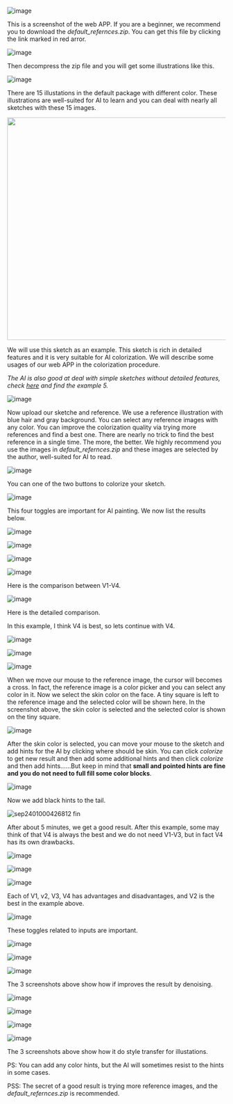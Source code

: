 ﻿![image](https://user-images.githubusercontent.com/19834515/31306645-c9971bc2-ab86-11e7-915f-0dad0b1f9c58.png)

This is a screenshot of the web APP. If you are a beginner, we recommend you to download the *default_refernces.zip*. You can get this file by clicking the link marked in red arror.

![image](https://user-images.githubusercontent.com/19834515/30780911-3577021a-a148-11e7-85fd-b76eeea8a31a.png)

Then decompress the zip file and you will get some illustrations like this.

![image](https://user-images.githubusercontent.com/19834515/30780936-83e1c46c-a148-11e7-9e68-2eea4ad4639c.png)

There are 15 illustations in the default package with different color. These illustrations are well-suited for AI to learn and you can deal with nearly all sketches with these 15 images.

<img src="https://user-images.githubusercontent.com/19834515/30780973-55764520-a149-11e7-8539-a6ff758be8bf.jpg" height = "512"/>

We will use this sketch as an example. This sketch is rich in detailed features and it is very suitable for AI colorization. We will describe some usages of our web APP in the colorization procedure.

*The AI is also good at deal with simple sketches without detailed features, check [here](https://github.com/lllyasviel/style2paints/blob/master/README.md) and find the example 5.*

![image](https://user-images.githubusercontent.com/19834515/31306675-6cc3daf6-ab87-11e7-854a-8de39c30af69.png)

Now upload our sketche and reference. We use a reference illustration with blue hair and gray background. You can select any reference images with any color. You can improve the colorization quality via trying more references and find a best one. There are nearly no trick to find the best reference in a single time. The more, the better. We highly recommend you use the images in *default_refernces.zip* and these images are selected by the author, well-suited for AI to read.

![image](https://user-images.githubusercontent.com/19834515/31306681-9b12ea6e-ab87-11e7-8299-3fb54188ec42.png)

You can one of the two buttons to colorize your sketch.

![image](https://user-images.githubusercontent.com/19834515/31306698-ed00cc6a-ab87-11e7-91ca-ab8d45597c21.png)

This four toggles are important for AI painting. We now list the results below.

![image](https://user-images.githubusercontent.com/19834515/31306706-1b17d918-ab88-11e7-9670-f7b54b9013bd.png)

![image](https://user-images.githubusercontent.com/19834515/31306707-28acc07a-ab88-11e7-98c7-56ddacef264a.png)

![image](https://user-images.githubusercontent.com/19834515/31306709-367de170-ab88-11e7-9ad3-9e5caacc003a.png)

![image](https://user-images.githubusercontent.com/19834515/31306714-462c2b86-ab88-11e7-98b9-9d791a724aef.png)

Here is the comparison between V1-V4.

![image](https://user-images.githubusercontent.com/19834515/30781245-1ebc5240-a14e-11e7-9c92-c70eae744af8.png)

Here is the detailed comparison.

In this example, I think V4 is best, so lets continue with V4.

![image](https://user-images.githubusercontent.com/19834515/31306723-7826e5e0-ab88-11e7-9f79-0c19cee53f91.png)

![image](https://user-images.githubusercontent.com/19834515/31306728-83325500-ab88-11e7-8237-8ef091145f70.png)

![image](https://user-images.githubusercontent.com/19834515/31306730-8b5e3d8e-ab88-11e7-8534-75cfbea93ed6.png)

When we move our mouse to the reference image, the cursor will becomes a cross. In fact, the reference image is a color picker and you can select any color in it. Now we select the skin color on the face. A tiny square is left to the reference image and the selected color will be shown here. In the screenshot above, the skin color is selected and the selected color is shown on the tiny square.

![image](https://user-images.githubusercontent.com/19834515/31306746-d17453e4-ab88-11e7-947c-a3c12ffaae6e.png)

After the skin color is selected, you can move your mouse to the sketch and add hints for the AI by clicking where should be skin. You can click *colorize* to get new result and then add some additional hints and then click *colorize* and then add hints......But keep in mind that **small and pointed hints are fine and you do not need to full fill some color blocks**.

![image](https://user-images.githubusercontent.com/19834515/31306754-f7326abc-ab88-11e7-884a-eb0cb7b88ab5.png)

Now we add black hints to the tail.

![sep2401000426812 fin](https://user-images.githubusercontent.com/19834515/30781737-1599bf00-a157-11e7-8ddb-00de5416fe13.png)

After about 5 minutes, we get a good result. After this example, some may think of that V4 is always the best and we do not need V1-V3, but in fact V4 has its own drawbacks.

![image](https://user-images.githubusercontent.com/19834515/31306776-8169df80-ab89-11e7-906c-19b94eaf9c90.png)

![image](https://user-images.githubusercontent.com/19834515/31306783-951b479e-ab89-11e7-9c7b-f08f095d59b6.png)

![image](https://user-images.githubusercontent.com/19834515/31306786-b1f5ec34-ab89-11e7-99db-c8d20cfcfccb.png)

Each of V1, v2, V3, V4 has advantages and disadvantages, and V2 is the best in the example above.

![image](https://user-images.githubusercontent.com/19834515/31306789-ccc407f8-ab89-11e7-8bf7-a5bded1ca991.png)

These toggles related to inputs are important. 

![image](https://user-images.githubusercontent.com/19834515/31307112-d0e12dc4-ab8f-11e7-9bc5-309148312962.png)

![image](https://user-images.githubusercontent.com/19834515/31159580-aca5c37e-a8fc-11e7-85c0-4393d88873e9.png)

![image](https://user-images.githubusercontent.com/19834515/31306841-5eca8b7c-ab8a-11e7-9412-679380a7b119.png)

The 3 screenshots above show how if improves the result by denoising.

![image](https://user-images.githubusercontent.com/19834515/31307131-0f9352cc-ab90-11e7-9366-e19e2854fac0.png)

![image](https://user-images.githubusercontent.com/19834515/31307142-44e43d06-ab90-11e7-8005-0a8006c71bad.png)

![image](https://user-images.githubusercontent.com/19834515/31306849-941f4a60-ab8a-11e7-890b-88bae54f8495.png)

![image](https://user-images.githubusercontent.com/19834515/31306854-b451d7a8-ab8a-11e7-8390-662559eb4498.png)

The 3 screenshots above show how it do style transfer for illustations.

PS: You can add any color hints, but the AI will sometimes resist to the hints in some cases.

PSS: The secret of a good result is trying more reference images, and the *default_refernces.zip* is recommended.
